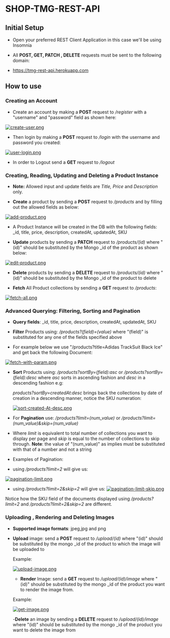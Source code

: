 # SHOP-TMG-REST-API

## Initial Setup

- Open your preferred REST Client Application in this case we'll be using Insomnia

- All **POST, GET, PATCH , DELETE** requests must be sent to the following domain:
- https://tmg-rest-api.herokuapp.com

##  How to use 

### Creating an Account
- Create an account by making a **POST** request to */register* with a "username" and "password" field as shown here:

[![create-user.png](https://i.postimg.cc/nc3FjmMT/create-user.png)](https://postimg.cc/vc6FCcr6)

- Then login by making a **POST** request to */login* with the username and password you created:

[![user-login.png](https://i.postimg.cc/7ZcqXy32/user-login.png)](https://postimg.cc/Mn7kKNr6)

- In order to Logout send a **GET** request to */logout*


### Creating, Reading, Updating and Deleting a Product Instance

- **Note:** Allowed input and update fields are *Title, Price* and *Description* only.

- **Create** a product by sending a **POST** request to */products* and by filling out the allowed fields as below:

[![add-product.png](https://i.postimg.cc/BndGHB35/add-product.png)](https://postimg.cc/4YbMTtmn)

- A Product Instance will be created in the DB with the following fields: _id, title, price, description, createdAt, updatedAt, SKU


- **Update** products by sending a **PATCH** request to */products/(id)* where "(id)" should be substituted by the Mongo _id of the product as shown below:
  
[![edit-product.png](https://i.postimg.cc/jST1b3RF/edit-product.png)](https://postimg.cc/D8C6QgJr)
  
- **Delete** products by sending a **DELETE** request to */products/(id)* where "(id)" should be substituted by the Mongo _id of the product to delete
  
- **Fetch** All Product collections by sending a **GET** request to */products*:

[![fetch-all.png](https://i.postimg.cc/dDPxD4rD/fetch-all.png)](https://postimg.cc/N2D4z8Nw)
 
 
### Advanced Querying: Filtering, Sorting and Pagination  

- **Query fields**:  _id, title, price, description, createdAt, updatedAt, SKU

- **Filter** Products using:  */products?(field)=(value)* where "(field)" is substituted for any one of the fields specified above
  
 - For example below we use "/products?title=Adidas TrackSuit Black Ice" and get back the following Document: 
 
 [![fetch-with-param.png](https://i.postimg.cc/7641CdQF/fetch-with-param.png)](https://postimg.cc/v1Pxkqyh)
  
- **Sort** Products using:  */products?sortBy=(field):asc* or */products?sortBy=(field):desc* 
  where *asc* sorts in ascending fashion and *desc* in a descending fashion e.g:
  
  *products?sortBy=createdAt:desc* brings back the collections by date of creation in a descending manner, notice the SKU numeration:
  
  [![sort-created-At-desc.png](https://i.postimg.cc/MG2V4gxn/sort-created-At-desc.png)](https://postimg.cc/yDjD3QDK)
  
- For **Pagination** use:  */products?limit=(num_value)* or */products?limit=(num_value)&skip=(num_value)*

- Where *limit* is equivalent to total number of collections you want to display per page and *skip* is equal to the 
  number of collections to skip through. **Note**: the value of "(num_value)" as implies must be substituted with that of a number and not a string
  
- Examples of Pagination:

- using */products?limit=2* will give us:

[![pagination-limit.png](https://i.postimg.cc/vTtGYg6R/pagination-limit.png)](https://postimg.cc/PvJgKq4K)


- using */products?limit=2&skip=2* will give us:
[![pagination-limit-skip.png](https://i.postimg.cc/3R6KfQ56/pagination-limit-skip.png)](https://postimg.cc/0MYRr3Nd)

Notice how the SKU field of the documents displayed using */products?limit=2* and */products?limit=2&skip=2* are different.

### Uploading , Rendering and Deleting Images

- **Supported image formats**: jpeg,jpg and png

- **Upload** image: send a **POST** request to */upload/(id)* where "(id)" should be substituted by the mongo _id of the product to which the image will be 
  uploaded to 
  
  Example: 
  
  [![upload-image.png](https://i.postimg.cc/TP5GyHWJ/upload-image.png)](https://postimg.cc/B83Rkppj)
  
  - **Render** Image: send a **GET** request to */upload/(id)/image* where "(id)" should be substituted by the mongo _id of the product you want to render the        image from.
  
  Example:
  
  [![get-image.png](https://i.postimg.cc/2yGfpsPr/get-image.png)](https://postimg.cc/CnR2kQhQ)
  
  -**Delete** an image by sending a **DELETE** request to */upload/(id)/image* where "(id)" should be substituted by the mongo _id 
  of the product you want to delete the image from






  
  






